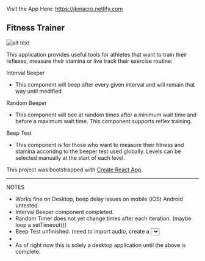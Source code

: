 Visit the App Here: https://jkmacro.netlify.com

## Fitness Trainer
![alt text](https://raw.githubusercontent.com/JuliusKarl/MyReactApp/master/public/31048.ico)

This application provides useful tools for athletes that want to train their reflexes, measure their stamina or live track their exercise routine:

Interval Beeper
 - This component will beep after every given interval and will remain that way until modified
 
Random Beeper
 - This component will bee at random times after a minimum wait time and before a maximum wait time. This component 
   supports reflex training.

Beep Test
 - This component is for those who want to measure their fitness and stamina accoridng to the beeper test used globally.
   Levels can be selected manually at the start of each level.

This project was bootstrapped with [Create React App](https://github.com/facebook/create-react-app).


------------------------------------------------------------------------------------------------------------------------
NOTES
 - Works fine on Desktop, beep delay issues on mobile (iOS) Android untested.
 - Interval Beeper component completed.
 - Random Timer does not yet change times after each iteration. (maybe loop a setTimeout())
 - Beep Test unfinished. (need to import audio, create a <select> option for each level with links)
 - 
 - As of right now this is solely a desktop application until the above is complete.


